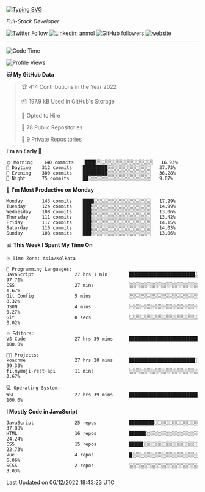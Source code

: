 [![Typing SVG](https://readme-typing-svg.herokuapp.com?lines=HI%2C+I'm+Tonal;I'm+a+Full+Stack+Developer)](https://git.io/typing-svg)

<p><em>Full-Stack Developer</em></p>

[![Twitter Follow](https://img.shields.io/twitter/follow/tonalmathew?style=flat)](https://twitter.com/intent/follow?screen_name=tonalmathew)
[![Linkedin: anmol](https://img.shields.io/badge/tonal-mathew?style=flat-square&logo=Linkedin&logoColor=white&link=https://www.linkedin.com/in/tonal-mathew/)](https://www.linkedin.com/in/tonal-mathew/)
![GitHub followers](https://img.shields.io/github/followers/tonalmathew?label=Follow&style=social)
[![website](https://img.shields.io/badge/Website-46a2f1.svg?&style=flat-square&logo=Google-Chrome&logoColor=white&link=http://tonalmathew.github.io/)](http://tonalmathew.github.io/)

---
<!--START_SECTION:waka-->
![Code Time](http://img.shields.io/badge/Code%20Time-850%20hrs%2047%20mins-blue)

![Profile Views](http://img.shields.io/badge/Profile%20Views-0-blue)

**🐱 My GitHub Data** 

> 🏆 414 Contributions in the Year 2022
 > 
> 📦 197.9 kB Used in GitHub's Storage 
 > 
> 💼 Opted to Hire
 > 
> 📜 78 Public Repositories 
 > 
> 🔑 9 Private Repositories  
 > 
**I'm an Early 🐤** 

```text
🌞 Morning    140 commits    ████░░░░░░░░░░░░░░░░░░░░░   16.93% 
🌆 Daytime    312 commits    █████████░░░░░░░░░░░░░░░░   37.73% 
🌃 Evening    300 commits    █████████░░░░░░░░░░░░░░░░   36.28% 
🌙 Night      75 commits     ██░░░░░░░░░░░░░░░░░░░░░░░   9.07%

```
📅 **I'm Most Productive on Monday** 

```text
Monday       143 commits    ████░░░░░░░░░░░░░░░░░░░░░   17.29% 
Tuesday      124 commits    ███░░░░░░░░░░░░░░░░░░░░░░   14.99% 
Wednesday    108 commits    ███░░░░░░░░░░░░░░░░░░░░░░   13.06% 
Thursday     111 commits    ███░░░░░░░░░░░░░░░░░░░░░░   13.42% 
Friday       117 commits    ███░░░░░░░░░░░░░░░░░░░░░░   14.15% 
Saturday     116 commits    ███░░░░░░░░░░░░░░░░░░░░░░   14.03% 
Sunday       108 commits    ███░░░░░░░░░░░░░░░░░░░░░░   13.06%

```


📊 **This Week I Spent My Time On** 

```text
⌚︎ Time Zone: Asia/Kolkata

💬 Programming Languages: 
JavaScript               27 hrs 1 min        ████████████████████████░   97.71% 
CSS                      27 mins             ░░░░░░░░░░░░░░░░░░░░░░░░░   1.67% 
Git Config               5 mins              ░░░░░░░░░░░░░░░░░░░░░░░░░   0.32% 
JSON                     4 mins              ░░░░░░░░░░░░░░░░░░░░░░░░░   0.27% 
Git                      0 secs              ░░░░░░░░░░░░░░░░░░░░░░░░░   0.02%

🔥 Editors: 
VS Code                  27 hrs 39 mins      █████████████████████████   100.0%

🐱‍💻 Projects: 
koachme                  27 hrs 28 mins      ████████████████████████░   99.33% 
filmymoji-rest-api       11 mins             ░░░░░░░░░░░░░░░░░░░░░░░░░   0.67%

💻 Operating System: 
WSL                      27 hrs 39 mins      █████████████████████████   100.0%

```

**I Mostly Code in JavaScript** 

```text
JavaScript               25 repos            █████████░░░░░░░░░░░░░░░░   37.88% 
HTML                     16 repos            ██████░░░░░░░░░░░░░░░░░░░   24.24% 
CSS                      15 repos            █████░░░░░░░░░░░░░░░░░░░░   22.73% 
Vue                      4 repos             █░░░░░░░░░░░░░░░░░░░░░░░░   6.06% 
SCSS                     2 repos             ░░░░░░░░░░░░░░░░░░░░░░░░░   3.03%

```



 Last Updated on 06/12/2022 18:43:23 UTC
<!--END_SECTION:waka-->
